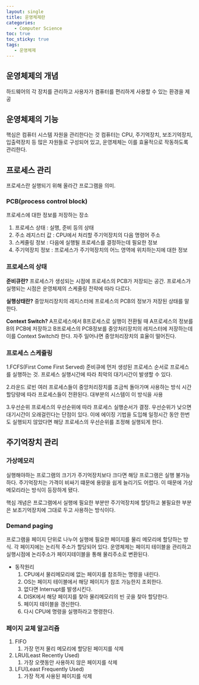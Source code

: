 ```yaml
---
layout: single
title: 운영체제란
categories:
   - Computer Science
toc: true
toc_sticky: true
tags:
   - 운영체제
---
```


## 운영체제의 개념

하드웨어의 각 장치를 관리하고 사용자가 켬퓨터를 편리하게 사용할 수 있는 환경을 제공

## 운영체제의 기능

핵심은 컴퓨터 시스템 자원을 관리한다는 것
컴퓨터는 CPU, 주기억장치, 보조기억장치, 입출력장치 등 많은 자원들로 구성되어 있고, 운영제체는 이를 효율적으로 작동하도록 관리한다.

## 프로세스 관리

프로세스란 실행되기 위해 올라간 프로그램을 의미.

### PCB(process control block)
프로세스에 대한 정보를 저장하는 장소

1. 프로세스 상태 : 실행, 준비 등의 상태
2. 주소 레지스터 값 : CPU에서 처리할 주기억장치의 다음 명령어 주소
3. 스케줄링 정보 : 다음에 실행될 프로세스를 결정하는데 필요한 정보
4. 주기억장치 정보 : 프로세스가 주기억장치의 어느 영역에 위치하는지에 대한 정보

### 프로세스의 상태

<b>준비큐란?</b>
프로세스가 생성되는 시점에 프로세스의 PCB가 저장되는 공간. 프로세스가 실행되는 시점은 운영체제의 스케줄링 전략에 따라 다르다.

<b>실행상태란?</b>
중앙처리장치의 레지스터에 프로세스의 PCB의 정보가 저장된 상태를 말한다.

<b>Context Switch?</b>
A프로세스에서 B프로세스로 실행이 전환될 때 A프로세스의 정보를 B의 PCB에 저장하고 B프로세스의 PCB정보를 중앙처리장치의 레지스터에 저장하는데 이를 Context Switch라 한다. 자주 일어나면 중앙처리장치의 효율이 떨어진다.

### 프로세스 스케쥴링

1.FCFS(First Come First Served)
준비큐에 먼저 생성된 프로세스 순서로 프로세스를 실행하는 것. 프로세스 실행시간에 따라 최악의 대기시간이 발생할 수 있다.

2.라운드 로빈
여러 프로세스들이 중앙처리장치를 조금씩 돌아가며 사용하는 방식
시간할당량에 따라 프로세스들이 전환된다. 대부분의 시스템이 이 방식을 사용

3.우선순위
프로세스의 우선순위에 따라 프로세스 실행순서가 결정. 우선순위가 낮으면 대기시간이 오래걸린다는 단점이 있다. 이에 에이징 기법을 도입해 일정시간 동안 한번도 실행되지 않았다면 해당 프로세스의 우선순위를 조정해 실행되게 한다.

## 주기억장치 관리

### 가상메모리

실행해야하는 프로그램의 크기가 주기억장치보다 크다면 해당 프로그램은 실행 불가능하다. 주기억장치는 가격이 비싸기 떄문에 용량을 쉽게 늘리기도 어렵다. 이 때문에 가상메모리라는 방식이 등장하게 됐다.

핵심 개념은 프로그램에서 실행에 필요한 부분만 주기억장치에 할당하고 불필요한 부분은 보조기억장치에 그대로 두고 사용하는 방식이다.

### Demand paging
프로그램을 페이지 단위로 나누어 실행에 필요한 페이지를 물리 메모리에 할당하는 방식. 각 페이지에는 논리적 주소가 할당되어 있다. 운영체제는 페이지 테이블을 관리하고 실행시점에 논리주소가 페이지테이블을 통해 물리주소로 변환된다.

- 동작원리
  1. CPU에서 물리메모리에 없는 페이지를 참조하는 명령을 내린다.
  2. OS는 페이지 테이블에서 해당 페이지가 참조 가능한지 조회한다.
  3. 없다면 Interrupt를 발생시킨다.
  4. DISK에서 해당 페이지를 찾아 물리메모리의 빈 곳을 찾아 할당한다.
  5. 페이지 테이블을 갱신한다.
  6. 다시 CPU에 명령을 실행하라고 명령한다.

### 페이지 교체 알고리즘

1. FIFO
   1. 가장 먼저 물리 메모리에 할당된 페이지를 삭제 
2. LRU(Least Recently Used)
   1. 가장 오랫동안 사용하지 않은 페이지를 삭제
3. LFU(Least Frequently Used)
   1. 가장 적게 사용된 페이지를 삭제


